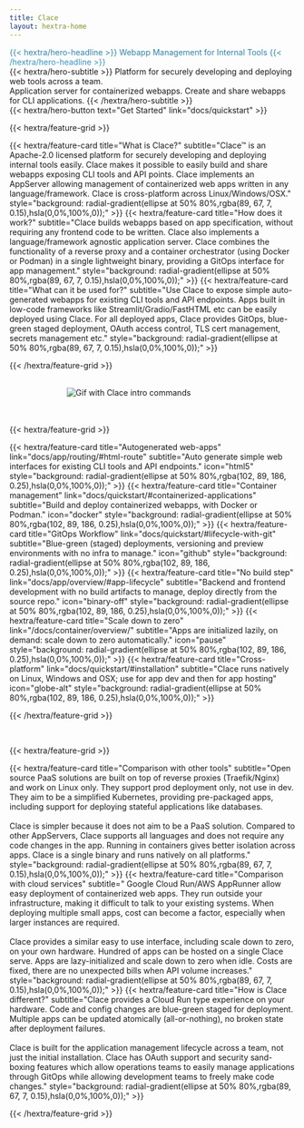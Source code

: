 ```yaml
---
title: Clace
layout: hextra-home
---
```


<div class="hx-mt-6 hx-mb-6" style="background: #277A9F; background: linear-gradient(180deg, #277A9F, #359ece); color: transparent; background-clip: text; -webkit-background-clip: text;">
{{< hextra/hero-headline >}}
  Webapp Management for Internal Tools
{{< /hextra/hero-headline >}}
</div>

<div class="hx-mb-10">
{{< hextra/hero-subtitle >}}
  Platform for securely developing and deploying web tools across a team.&nbsp;<br class="sm:hx-block hx-hidden"/>
  Application server for containerized webapps. Create and share webapps for CLI applications.
{{< /hextra/hero-subtitle >}}
</div>

<div class="hx-mb-4">
{{< hextra/hero-button text="Get Started" link="docs/quickstart" >}}
</div>

{{< hextra/feature-grid >}}

<!-- prettier-ignore --> {{< hextra/feature-card title="What is Clace?" subtitle="Clace™ is an Apache-2.0 licensed platform for securely developing and deploying internal tools easily. Clace makes it possible to easily build and share webapps exposing CLI tools and API points. Clace implements an AppServer allowing management of containerized web apps written in any language/framework. Clace is cross-platform across Linux/Windows/OSX." style="background: radial-gradient(ellipse at 50% 80%,rgba(89, 67, 7, 0.15),hsla(0,0%,100%,0));" >}}

<!-- prettier-ignore --> {{< hextra/feature-card title="How does it work?" subtitle="Clace builds webapps based on app specification, without requiring any frontend code to be written. Clace also implements a language/framework agnostic application server. Clace combines the functionality of a reverse proxy and a container orchestrator (using Docker or Podman) in a single lightweight binary, providing a GitOps interface for app management." style="background: radial-gradient(ellipse at 50% 80%,rgba(89, 67, 7, 0.15),hsla(0,0%,100%,0));" >}}

<!-- prettier-ignore --> {{< hextra/feature-card title="What can it be used for?" subtitle="Use Clace to expose simple auto-generated webapps for existing CLI tools and API endpoints. Apps built in low-code frameworks like Streamlit/Gradio/FastHTML etc can be easily deployed using Clace. For all deployed apps, Clace provides GitOps, blue-green staged deployment, OAuth access control, TLS cert management, secrets management etc." style="background: radial-gradient(ellipse at 50% 80%,rgba(89, 67, 7, 0.15),hsla(0,0%,100%,0));" >}}

{{< /hextra/feature-grid >}}
<br>
<br>

<style>
  /* Apply width 60% for screens wider than 768px */
  @media screen and (min-width: 768px) {
    .responsive-picture {
      width: 60%;
    }
  }
</style>

<picture  class="responsive-picture" style="display: block; margin-left: auto; margin-right: auto;">
  <source media="(prefers-color-scheme: dark)" srcset="https://clace.io/intro_dark.gif">
  <source media="(prefers-color-scheme: light)" srcset="https://clace.io/intro_light.gif">
  <img alt="Gif with Clace intro commands" src="https://clace.io/intro_light.gif">
</picture>

<br>
<br>

{{< hextra/feature-grid >}}

<!-- prettier-ignore --> {{< hextra/feature-card title="Autogenerated web-apps" link="docs/app/routing/#html-route" subtitle="Auto generate simple web interfaces for existing CLI tools and API endpoints."  icon="html5" style="background: radial-gradient(ellipse at 50% 80%,rgba(102, 89, 186, 0.25),hsla(0,0%,100%,0));" >}}

<!-- prettier-ignore --> {{< hextra/feature-card title="Container management" link="docs/quickstart/#containerized-applications" subtitle="Build and deploy containerized webapps, with Docker or Podman."  icon="docker" style="background: radial-gradient(ellipse at 50% 80%,rgba(102, 89, 186, 0.25),hsla(0,0%,100%,0));" >}}

<!-- prettier-ignore --> {{< hextra/feature-card title="GitOps Workflow" link="docs/quickstart/#lifecycle-with-git" subtitle="Blue-green (staged) deployments, versioning and preview environments with no infra to manage."  icon="github" style="background: radial-gradient(ellipse at 50% 80%,rgba(102, 89, 186, 0.25),hsla(0,0%,100%,0));" >}}

<!-- prettier-ignore --> {{< hextra/feature-card title="No build step" link="docs/app/overview/#app-lifecycle" subtitle="Backend and frontend development with no build artifacts to manage, deploy directly from the source repo."  icon="binary-off" style="background: radial-gradient(ellipse at 50% 80%,rgba(102, 89, 186, 0.25),hsla(0,0%,100%,0));" >}}

<!-- prettier-ignore --> {{< hextra/feature-card title="Scale down to zero" link="/docs/container/overview/" subtitle="Apps are initialized lazily, on demand: scale down to zero automatically."  icon="pause" style="background: radial-gradient(ellipse at 50% 80%,rgba(102, 89, 186, 0.25),hsla(0,0%,100%,0));" >}}

<!-- prettier-ignore --> {{< hextra/feature-card title="Cross-platform" link="docs/quickstart/#installation" subtitle="Clace runs natively on Linux, Windows and OSX; use for app dev and then for app hosting"  icon="globe-alt" style="background: radial-gradient(ellipse at 50% 80%,rgba(102, 89, 186, 0.25),hsla(0,0%,100%,0));" >}}

{{< /hextra/feature-grid >}}

<br>

{{< hextra/feature-grid >}}

<!-- prettier-ignore --> {{< hextra/feature-card title="Comparison with other tools" subtitle="Open source PaaS solutions are built on top of reverse proxies (Traefik/Nginx) and work on Linux only. They support prod deployment only, not use in dev. They aim to be a simplified Kubernetes, providing pre-packaged apps, including support for deploying stateful applications like databases. <br><br>Clace is simpler because it does not aim to be a PaaS solution. Compared to other AppServers, Clace supports all languages and does not require any code changes in the app. Running in containers gives better isolation across apps. Clace is a single binary and runs natively on all platforms." style="background: radial-gradient(ellipse at 50% 80%,rgba(89, 67, 7, 0.15),hsla(0,0%,100%,0));" >}}

<!-- prettier-ignore --> {{< hextra/feature-card title="Comparison with cloud services" subtitle=" Google Cloud Run/AWS AppRunner allow easy deployment of containerized web apps. They run outside your infrastructure, making it difficult to talk to your existing systems. When deploying multiple small apps, cost can become a factor, especially when larger instances are required.<br><br>Clace provides a similar easy to use interface, including scale down to zero, on your own hardware. Hundred of apps can be hosted on a single Clace serve. Apps are lazy-initialized and scale down to zero when idle. Costs are fixed, there are no unexpected bills when API volume increases." style="background: radial-gradient(ellipse at 50% 80%,rgba(89, 67, 7, 0.15),hsla(0,0%,100%,0));" >}}

<!-- prettier-ignore --> {{< hextra/feature-card title="How is Clace different?" subtitle="Clace provides a Cloud Run type experience on your hardware. Code and config changes are blue-green staged for deployment. Multiple apps can be updated atomically (all-or-nothing), no broken state after deployment failures. <br><br>Clace is built for the application management lifecycle across a team, not just the initial installation. Clace has OAuth support and security sand-boxing features which allow operations teams to easily manage applications through GitOps while allowing development teams to freely make code changes." style="background: radial-gradient(ellipse at 50% 80%,rgba(89, 67, 7, 0.15),hsla(0,0%,100%,0));" >}}

{{< /hextra/feature-grid >}}
